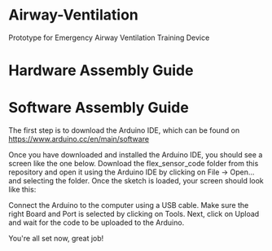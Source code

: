 # Airway-Ventilation
Prototype for Emergency Airway Ventilation Training Device

# Hardware Assembly Guide

# Software Assembly Guide

The first step is to download the Arduino IDE, which can be found on https://www.arduino.cc/en/main/software

Once you have downloaded and installed the Arduino IDE, you should see a screen like the one below. Download the flex_sensor_code
folder from this repository and open it using the Arduino IDE by clicking on File -> Open... and selecting the folder. Once the sketch 
is loaded, your screen should look like this:



Connect the Arduino to the computer using a USB cable. Make sure the right Board and Port is selected by clicking on Tools. Next, 
click on Upload and wait for the code to be uploaded to the Arduino. 

You're all set now, great job!

